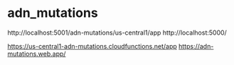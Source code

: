 # adn_mutations

http://localhost:5001/adn-mutations/us-central1/app
http://localhost:5000/

https://us-central1-adn-mutations.cloudfunctions.net/app
https://adn-mutations.web.app/